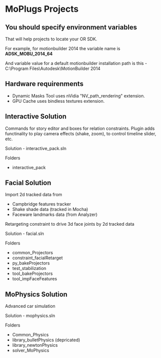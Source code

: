 # MoPlugs Projects #

## You should specify environment variables ##

That will help projects to locate your OR SDK.

For example, for motionbuilder 2014 the variable name is **ADSK_MOBU_2014_64**

And variable value for a default motionbuilder installation path is this - C:\Program Files\Autodesk\MotionBuilder 2014

## Hardware requirenments ##

- Dynamic Masks Tool uses nVidia "NV_path_rendering" extension.
- GPU Cache uses bindless textures extension.

## Interactive Solution ##

 Commands for story editor and boxes for relation constraints.
Plugin adds functinality to play camera effects (shake, zoom), to control timeline slider, etc. 

Solution - interactive_pack.sln

Folders
* interactive_pack

## Facial Solution ##

Import 2d tracked data from

- Campbridge features tracker
- Shake shade data (tracked in Mocha)
- Faceware landmarks data (from Analyzer)

Retargeting constraint to drive 3d face joints by 2d tracked data

Solution - facial.sln

Folders
* common_Projectors
* constraint_facialRetarget
* py_bakeProjectors
* test_stabilization
* tool_bakeProjectors
* tool_impFaceFeatures

## MoPhysics Solution ##

 Advanced car simulation
 
 Solution - mophysics.sln
 
 Folders
 * Common_Physics
 * library_bulletPhysics (depricated)
 * library_newtonPhysics
 * solver_MoPhysics

